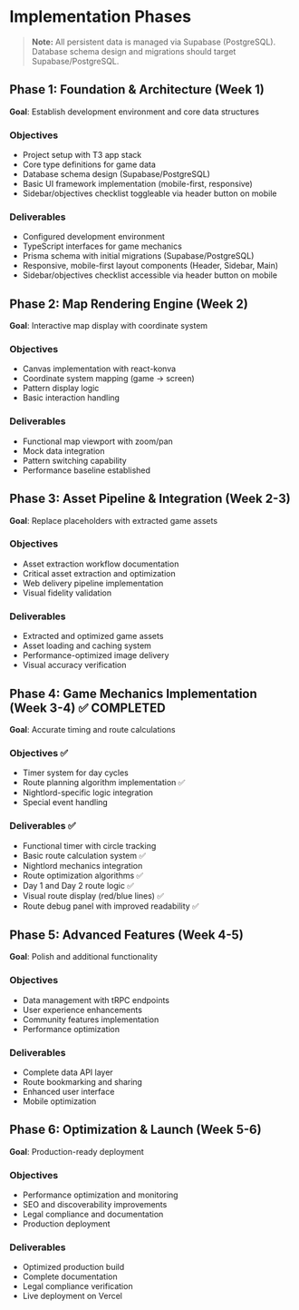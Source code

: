 # Implementation Phases

> **Note:** All persistent data is managed via Supabase (PostgreSQL). Database schema design and migrations should target Supabase/PostgreSQL.

## Phase 1: Foundation & Architecture (Week 1)
**Goal**: Establish development environment and core data structures

### Objectives
- Project setup with T3 app stack
- Core type definitions for game data
- Database schema design (Supabase/PostgreSQL)
- Basic UI framework implementation (mobile-first, responsive)
- Sidebar/objectives checklist toggleable via header button on mobile

### Deliverables
- Configured development environment
- TypeScript interfaces for game mechanics
- Prisma schema with initial migrations (Supabase/PostgreSQL)
- Responsive, mobile-first layout components (Header, Sidebar, Main)
- Sidebar/objectives checklist accessible via header button on mobile

## Phase 2: Map Rendering Engine (Week 2)
**Goal**: Interactive map display with coordinate system

### Objectives
- Canvas implementation with react-konva
- Coordinate system mapping (game → screen)
- Pattern display logic
- Basic interaction handling

### Deliverables
- Functional map viewport with zoom/pan
- Mock data integration
- Pattern switching capability
- Performance baseline established

## Phase 3: Asset Pipeline & Integration (Week 2-3)
**Goal**: Replace placeholders with extracted game assets

### Objectives
- Asset extraction workflow documentation
- Critical asset extraction and optimization
- Web delivery pipeline implementation
- Visual fidelity validation

### Deliverables
- Extracted and optimized game assets
- Asset loading and caching system
- Performance-optimized image delivery
- Visual accuracy verification

## Phase 4: Game Mechanics Implementation (Week 3-4) ✅ COMPLETED
**Goal**: Accurate timing and route calculations

### Objectives ✅
- Timer system for day cycles
- Route planning algorithm implementation ✅
- Nightlord-specific logic integration
- Special event handling

### Deliverables ✅
- Functional timer with circle tracking
- Basic route calculation system ✅
- Nightlord mechanics integration
- Route optimization algorithms ✅
- Day 1 and Day 2 route logic ✅
- Visual route display (red/blue lines) ✅
- Route debug panel with improved readability ✅

## Phase 5: Advanced Features (Week 4-5)
**Goal**: Polish and additional functionality

### Objectives
- Data management with tRPC endpoints
- User experience enhancements
- Community features implementation
- Performance optimization

### Deliverables
- Complete data API layer
- Route bookmarking and sharing
- Enhanced user interface
- Mobile optimization

## Phase 6: Optimization & Launch (Week 5-6)
**Goal**: Production-ready deployment

### Objectives
- Performance optimization and monitoring
- SEO and discoverability improvements
- Legal compliance and documentation
- Production deployment

### Deliverables
- Optimized production build
- Complete documentation
- Legal compliance verification
- Live deployment on Vercel